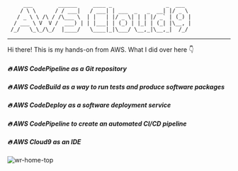          ___        ______     ____ _                 _  ___  
        / \ \      / / ___|   / ___| | ___  _   _  __| |/ _ \ 
       / _ \ \ /\ / /\___ \  | |   | |/ _ \| | | |/ _` | (_) |
      / ___ \ V  V /  ___) | | |___| | (_) | |_| | (_| |\__, |
     /_/   \_\_/\_/  |____/   \____|_|\___/ \__,_|\__,_|  /_/ 
 ----------------------------------------------------------------- 


Hi there! This is my hands-on from AWS. What I did over here :point_down:


##### :fire: AWS CodePipeline as a Git repository
##### :fire: AWS CodeBuild as a way to run tests and produce software packages
##### :fire: AWS CodeDeploy as a software deployment service
##### :fire: AWS CodePipeline to create an automated CI/CD pipeline
##### :fire: AWS Cloud9 as an IDE

![wr-home-top](https://user-images.githubusercontent.com/77083678/153366431-4eb8e444-8b45-4eef-af3c-82f782843c79.jpg)
